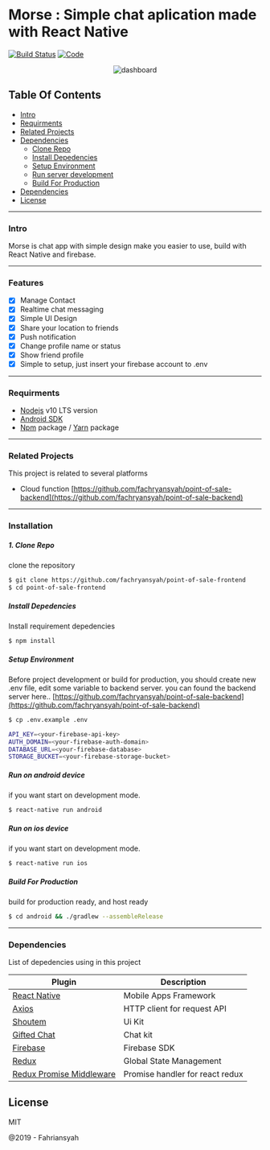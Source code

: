 # Morse : Simple chat aplication made with React Native

[![Build Status](https://travis-ci.org/joemccann/dillinger.svg?branch=master)](https://travis-ci.org/joemccann/dillinger)
[![Code](https://camo.githubusercontent.com/65f7d034f575d55d73f27883473847130e1ead2e/68747470733a2f2f696d672e736869656c64732e696f2f62616467652f436f64652532305374796c652d5374616e646172642d79656c6c6f772e737667)](https://standardjs.com)

<p align="center">
    <img title="dashboard" src="https://s5.gifyu.com/images/vokoscreen-2019-11-06_23-22-47.gif" />
</p>

## Table Of Contents

*  [Intro](#Intro)
*  [Requirments](#Requirments)
*  [Related Projects](#Related-Projects)
*  [Dependencies](#Dependencies)
    *  [Clone Repo](#Clone-Repo)
    *  [Install Depedencies](#Install-Depedencies)
    *  [Setup Environment](#Setup-Environment)
    *  [Run server development](#Run-server-development)
    *  [Build For Production](#Build-For-Production)
* [Dependencies](#Dependencies)
* [License](#License)
___
### Intro

Morse is chat app with simple design make you easier to use, build with React Native and firebase.

___
### Features
- [x] Manage Contact
- [x] Realtime chat messaging
- [x] Simple UI Design
- [x] Share your location to friends
- [x] Push notification
- [x] Change profile name or status
- [x] Show friend profile
- [x] Simple to setup, just insert your firebase account to .env
___
### Requirments

* [Nodejs](https://nodejs.org/en/) v10 LTS version
* [Android SDK](https://developer.android.com/studio#downloads)
* [Npm](https://www.npmjs.com/get-npm) package / [Yarn](https://yarnpkg.com/lang/en/docs/install/#mac-stable) package
___

### Related Projects
This project is related to several platforms

* Cloud function [https://github.com/fachryansyah/point-of-sale-backend](https://github.com/fachryansyah/point-of-sale-backend)
___

### Installation

##### 1. Clone Repo
clone the repository

```sh
$ git clone https://github.com/fachryansyah/point-of-sale-frontend
$ cd point-of-sale-frontend
```

##### Install Depedencies
Install requirement depedencies

```sh
$ npm install
```

##### Setup Environment
Before project development or build for production, you should create new .env file, edit some variable to backend server. you can found the backend server here.. [https://github.com/fachryansyah/point-of-sale-backend](https://github.com/fachryansyah/point-of-sale-backend)

```sh
$ cp .env.example .env
```

```sh
API_KEY=<your-firebase-api-key>
AUTH_DOMAIN=<your-firebase-auth-domain>
DATABASE_URL=<your-firebase-database>
STORAGE_BUCKET=<your-firebase-storage-bucket>
```

##### Run on android device
if you want start on development mode.

```sh
$ react-native run android
```

##### Run on ios device
if you want start on development mode.

```sh
$ react-native run ios
```

##### Build For Production
build for production ready, and host ready

```sh
$ cd android && ./gradlew --assembleRelease
```
___

### Dependencies

List of depedencies using in this project

| Plugin | Description |
| ------ | ------ |
| [React Native](https://facebook.github.io/react-native/) | Mobile Apps Framework |
| [Axios](https://github.com/axios/axios) | HTTP client for request API |
| [Shoutem](https://shoutem.github.io/docs/extensions/tutorials/getting-started) | Ui Kit |
| [Gifted Chat](hhttps://github.com/FaridSafi/react-native-gifted-chat) | Chat kit |
| [Firebase](https://www.npmjs.com/package/firebase) | Firebase SDK |
| [Redux](https://redux.js.org) | Global State Management |
| [Redux Promise Middleware](https://www.npmjs.com/package/redux-promise-middleware) | Promise handler for react redux 

License
----

MIT


@2019 - Fahriansyah
